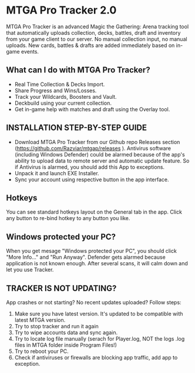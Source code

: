 # MTGA Pro Tracker 2.0
MTGA Pro Tracker is an advanced Magic the Gathering: Arena tracking tool that automatically uploads collection, decks, battles, draft and inventory from your game client to our server. No manual collection input, no manual uploads. New cards, battles & drafts are added immediately based on in-game events.

## What can I do with MTGA Pro Tracker?
* Real Time Collection & Decks Import.
* Share Progress and Wins/Losses.
* Track your Wildcards, Boosters and Vault.
* Deckbuild using your current collection.
* Get in-game help with matches and draft using the Overlay tool.

## INSTALLATION STEP-BY-STEP GUIDE
* Download MTGA Pro Tracker from our Github repo Releases section (https://github.com/Razviar/mtgap/releases ). Antivirus software (including Windows Defender) could be alarmed because of the app's ability to upload data to remote server and automatic update feature. So if Antivirus is alarmed, you should add this App to exceptions.
* Unpack it and launch EXE Installer.
* Sync your account using respective button in the app interface.

## Hotkeys
You can see standard hotkeys layout on the General tab in the app.
Click any button to re-bind hotkey to any button you like. 

## Windows protected your PC?
When you get mesage "Windows protected your PC", you should click "More Info..." and "Run Anyway". Defender gets alarmed because application is not known enough. After several scans, it will calm down and let you use Tracker. 

## TRACKER IS NOT UPDATING?
App crashes or not starting? No recent updates uploaded? Follow steps:

1. Make sure you have latest version. It's updated to be compatible with latest MTGA version.
2. Try to stop tracker and run it again
3. Try to wipe accounts data and sync again.
4. Try to locate log file manually (serach for Player.log, NOT the logs .log files in MTGA folder inside Program Files!)
5. Try to reboot your PC.
6. Check if antiviruses or firewalls are blocking app traffic, add app to exception.

